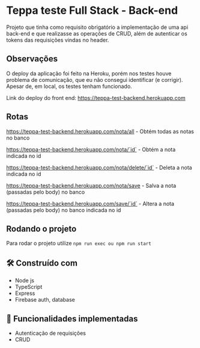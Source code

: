 # Teppa teste Full Stack - Back-end

Projeto que tinha como requisito obrigatório a implementação de uma api back-end e que realizasse as operações de CRUD, além de autenticar os tokens das requisições vindas no header.

## Observações
O deploy da aplicação foi feito na Heroku, porém nos testes houve problema de comunicação, que eu não consegui identificar (e corrigir). Apesar de, em local, os testes tenham funcionado.

Link do deploy do front end:
https://teppa-test-backend.herokuapp.com

## Rotas

https://teppa-test-backend.herokuapp.com/nota/all - Obtém todas as notas no banco 

https://teppa-test-backend.herokuapp.com/nota/`id` - Obtém a nota indicada no id

https://teppa-test-backend.herokuapp.com/nota/delete/`id` - Deleta a nota indicada no id

https://teppa-test-backend.herokuapp.com/nota/save - Salva a nota (passadas pelo body) no banco 

https://teppa-test-backend.herokuapp.com/save/`id` - Altera a nota (passadas pelo body) no banco indicada no id 


## Rodando o projeto
Para rodar o projeto utilize `npm run exec ou npm run start`

## 🛠️ Construído com

* Node js
* TypeScript
* Express
* Firebase auth, database

## 🚀 Funcionalidades implementadas

* Autenticação de requisições
* CRUD

<!--
## 📄 Screenshots

Este projeto está sob a licença (sua licença) - veja o arquivo [LICENSE.md](https://github.com/usuario/projeto/licenca) para detalhes.
-->
